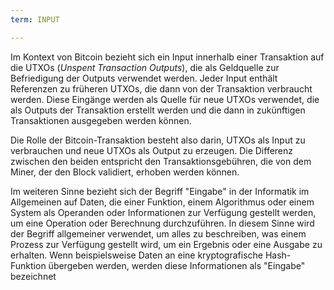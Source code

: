 ```yaml
---
term: INPUT

---
```

Im Kontext von Bitcoin bezieht sich ein Input innerhalb einer Transaktion auf die UTXOs (*Unspent Transaction Outputs*), die als Geldquelle zur Befriedigung der Outputs verwendet werden. Jeder Input enthält Referenzen zu früheren UTXOs, die dann von der Transaktion verbraucht werden. Diese Eingänge werden als Quelle für neue UTXOs verwendet, die als Outputs der Transaktion erstellt werden und die dann in zukünftigen Transaktionen ausgegeben werden können.

Die Rolle der Bitcoin-Transaktion besteht also darin, UTXOs als Input zu verbrauchen und neue UTXOs als Output zu erzeugen. Die Differenz zwischen den beiden entspricht den Transaktionsgebühren, die von dem Miner, der den Block validiert, erhoben werden können.

Im weiteren Sinne bezieht sich der Begriff "Eingabe" in der Informatik im Allgemeinen auf Daten, die einer Funktion, einem Algorithmus oder einem System als Operanden oder Informationen zur Verfügung gestellt werden, um eine Operation oder Berechnung durchzuführen. In diesem Sinne wird der Begriff allgemeiner verwendet, um alles zu beschreiben, was einem Prozess zur Verfügung gestellt wird, um ein Ergebnis oder eine Ausgabe zu erhalten. Wenn beispielsweise Daten an eine kryptografische Hash-Funktion übergeben werden, werden diese Informationen als "Eingabe" bezeichnet